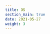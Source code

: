 ```yaml
---
title: OS
section_main: true
date: 2021-05-27
weight: 3
---
```


<script>
    location.href = "linux"
</script>